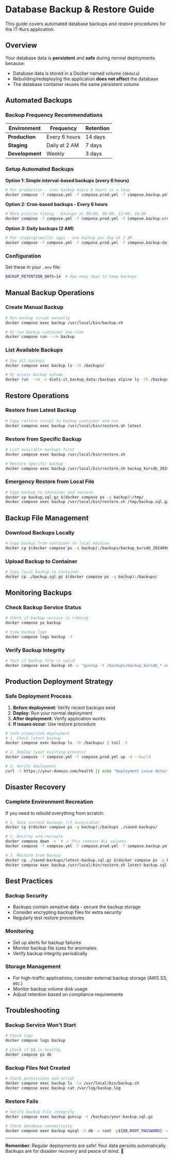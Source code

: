 # Database Backup & Restore Guide

This guide covers automated database backups and restore procedures for the IT-Kurs application.

## Overview

Your database data is **persistent** and **safe** during normal deployments because:
- Database data is stored in a Docker named volume (`dbdata`)
- Rebuilding/redeploying the application **does not affect** the database
- The database container reuses the same persistent volume

## Automated Backups

### Backup Frequency Recommendations

| Environment | Frequency | Retention |
|-------------|-----------|-----------|
| **Production** | Every 6 hours | 14 days |
| **Staging** | Daily at 2 AM | 7 days |
| **Development** | Weekly | 3 days |

### Setup Automated Backups

**Option 1: Simple interval-based backups (every 6 hours)**
```bash
# For production - runs backup every 6 hours in a loop
docker compose -f compose.yml -f compose.prod.yml -f compose.backup.yml up -d
```

**Option 2: Cron-based backups - Every 6 hours**
```bash
# More precise timing - backups at 00:00, 06:00, 12:00, 18:00
docker compose -f compose.yml -f compose.prod.yml -f compose.backup-cron.yml up -d
```

**Option 3: Daily backups (2 AM)**
```bash
# For staging/smaller apps - one backup per day at 2 AM
docker compose -f compose.yml -f compose.prod.yml -f compose.backup-daily.yml up -d
```

### Configuration

Set these in your `.env` file:
```bash
BACKUP_RETENTION_DAYS=14  # How many days to keep backups
```

## Manual Backup Operations

### Create Manual Backup
```bash
# Run backup script manually
docker compose exec backup /usr/local/bin/backup.sh

# Or run backup container one-time
docker compose run --rm backup
```

### List Available Backups
```bash
# See all backups
docker compose exec backup ls -lh /backups/

# Or access backup volume
docker run --rm -v dieti-it_backup_data:/backups alpine ls -lh /backups/
```

## Restore Operations

### Restore from Latest Backup
```bash
# Copy restore script to backup container and run
docker compose exec backup /usr/local/bin/restore.sh latest
```

### Restore from Specific Backup
```bash
# List available backups first
docker compose exec backup /usr/local/bin/restore.sh

# Restore specific backup
docker compose exec backup /usr/local/bin/restore.sh backup_kursdb_20240901_120000.sql.gz
```

### Emergency Restore from Local File
```bash
# Copy backup to container and restore
docker cp backup.sql.gz $(docker compose ps -q backup):/tmp/
docker compose exec backup /usr/local/bin/restore.sh /tmp/backup.sql.gz
```

## Backup File Management

### Download Backups Locally
```bash
# Copy backup from container to local machine
docker cp $(docker compose ps -q backup):/backups/backup_kursdb_20240901_120000.sql.gz ./
```

### Upload Backup to Container
```bash
# Copy local backup to container
docker cp ./backup.sql.gz $(docker compose ps -q backup):/backups/
```

## Monitoring Backups

### Check Backup Service Status
```bash
# Check if backup service is running
docker compose ps backup

# View backup logs
docker compose logs backup -f
```

### Verify Backup Integrity
```bash
# Test if backup file is valid
docker compose exec backup sh -c "gunzip -t /backups/backup_kursdb_*.sql.gz"
```

## Production Deployment Strategy

### Safe Deployment Process
1. **Before deployment**: Verify recent backups exist
2. **Deploy**: Run your normal deployment
3. **After deployment**: Verify application works
4. **If issues occur**: Use restore procedure

```bash
# Safe production deployment
# 1. Check latest backup
docker compose exec backup ls -lh /backups/ | tail -5

# 2. Deploy (your existing process)
docker compose -f compose.yml -f compose.prod.yml up -d --build

# 3. Verify deployment
curl -f https://your-domain.com/health || echo "Deployment issue detected"
```

## Disaster Recovery

### Complete Environment Recreation
If you need to rebuild everything from scratch:

```bash
# 1. Save current backups (if accessible)
docker cp $(docker compose ps -q backup):/backups ./saved-backups/

# 2. Destroy and recreate
docker compose down -v  # ⚠️ This removes ALL volumes
docker compose -f compose.yml -f compose.prod.yml -f compose.backup.yml up -d

# 3. Restore from backup
docker cp ./saved-backups/latest-backup.sql.gz $(docker compose ps -q backup):/backups/
docker compose exec backup /usr/local/bin/restore.sh latest-backup.sql.gz
```

## Best Practices

### Backup Security
- Backups contain sensitive data - secure the backup storage
- Consider encrypting backup files for extra security
- Regularly test restore procedures

### Monitoring
- Set up alerts for backup failures
- Monitor backup file sizes for anomalies
- Verify backup integrity periodically

### Storage Management
- For high-traffic applications, consider external backup storage (AWS S3, etc.)
- Monitor backup volume disk usage
- Adjust retention based on compliance requirements

## Troubleshooting

### Backup Service Won't Start
```bash
# Check logs
docker compose logs backup

# Check if DB is healthy
docker compose ps db
```

### Backup Files Not Created
```bash
# Check permissions and script
docker compose exec backup ls -la /usr/local/bin/backup.sh
docker compose exec backup cat /var/log/backup.log
```

### Restore Fails
```bash
# Verify backup file integrity
docker compose exec backup gunzip -t /backups/your-backup.sql.gz

# Check database connectivity
docker compose exec backup mysql -h db -u root -p${DB_ROOT_PASSWORD} -e "SHOW DATABASES;"
```

---

**Remember**: Regular deployments are safe! Your data persists automatically. Backups are for disaster recovery and peace of mind. 🚀
